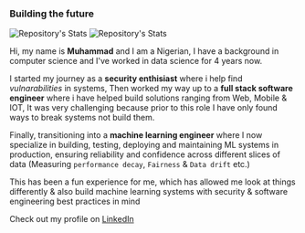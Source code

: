 <!-- ![Profile Picture](https://media-exp1.licdn.com/dms/image/C4E03AQErP7ZPnR7nlA/profile-displayphoto-shrink_800_800/0/1637173929540?e=1646870400&v=beta&t=MnSA6mflZwbL9mwCOh_Ij1lTtA2KdYKRbOgRv3QkKtA) -->

### Building the future
![Repository's Stats](https://github-readme-stats.vercel.app/api?username=alhajee&show_icons=true&theme=dark) ![Repository's Stats](https://github-readme-stats.vercel.app/api/top-langs/?username=alhajee&theme=dark)

Hi, my name is **Muhammad** and I am a Nigerian, I have a background in computer science and I've worked in data science for 4 years now.

I started my journey as a **security enthisiast** where i help find _vulnarabilities_ in systems,
Then worked my way up to a **full stack software engineer** where i have helped build solutions ranging from Web, Mobile & IOT,
It was very challenging because prior to this role I have only found ways to break systems not build them.

Finally, transitioning into a **machine learning engineer** where I now specialize in building, testing, deploying and maintaining ML systems in production,
ensuring reliability and confidence across different slices of data (Measuring `performance decay`, `Fairness` & `Data drift` etc.)

This has been a fun experience for me, which has allowed me look at things differently
& also build machine learning systems with security & software engineering best practices in mind

Check out my profile on [LinkedIn](https://www.linkedin.com/in/muhammad-dauda/)
